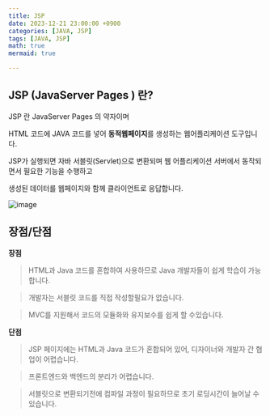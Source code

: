 ```yaml
---
title: JSP
date: 2023-12-21 23:00:00 +0900
categories: [JAVA, JSP]
tags: [JAVA, JSP]
math: true
mermaid: true

---
```


## **JSP (JavaServer Pages ) 란?**

JSP 란 JavaServer Pages 의 약자이며

HTML 코드에 JAVA 코드를 넣어 **동적웹페이지**를 생성하는 웹어플리케이션 도구입니다.

JSP가 실행되면 자바 서블릿(Servlet)으로 변환되며 웹 어플리케이션 서버에서 동작되면서 필요한 기능을 수행하고

생성된 데이터를 웹페이지와 함께 클라이언트로 응답합니다.

 
![image](https://github.com/ararp1006/Algorithm/assets/130068083/03e18f44-b782-4f57-8166-f755a49debab)


## **장점/단점**

**장점**

> HTML과 Java 코드를 혼합하여 사용하므로 Java 개발자들이 쉽게 학습이 가능합니다.

> 개발자는 서블릿 코드를 직접 작성할필요가 없습니다.

> MVC를 지원해서 코드의 모듈화와 유지보수를 쉽게 할 수있습니다.


**단점**

> JSP 페이지에는 HTML과 Java 코드가 혼합되어 있어, 디자이너와 개발자 간 협업이 어렵습니다.

> 프론트엔드와 백엔드의 분리가 어렵습니다.

> 서블릿으로 변환되기전에 컴파일 과정이 필요하므로 초기 로딩시간이 늘어날 수 있습니다.